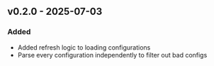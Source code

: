 ## v0.2.0 - 2025-07-03
### Added
* Added refresh logic to loading configurations
* Parse every configuration independently to filter out bad configs
